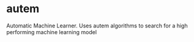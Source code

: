 # autem
Automatic Machine Learner. Uses autem algorithms to search for a high performing machine learning model

